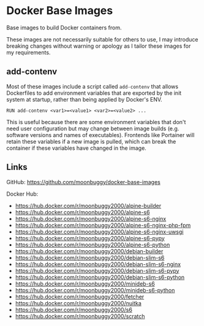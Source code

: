# Docker Base Images
Base images to build Docker containers from.

These images are not necessarily suitable for others to use, I may introduce breaking changes without warning or apology as I tailor these images for my requirements.

## add-contenv
Most of these images include a script called `add-contenv` that allows Dockerfiles to add environment variables that are exported by the init system at startup, rather than being applied by Docker's ENV.

```
RUN add-contenv <var1>=<value1> <var2>=<value2> ...
```

This is useful because there are some environment variables that don't need user configuration but may change between image builds (e.g. software versions and names of executables). Frontends like Portainer will retain these variables if a new image is pulled, which can break the container if these variables have changed in the image.

## Links
GitHub: https://github.com/moonbuggy/docker-base-images

Docker Hub:
* https://hub.docker.com/r/moonbuggy2000/alpine-builder
* https://hub.docker.com/r/moonbuggy2000/alpine-s6
* https://hub.docker.com/r/moonbuggy2000/alpine-s6-nginx
* https://hub.docker.com/r/moonbuggy2000/alpine-s6-nginx-php-fpm
* https://hub.docker.com/r/moonbuggy2000/alpine-s6-nginx-uwsgi
* https://hub.docker.com/r/moonbuggy2000/alpine-s6-pypy
* https://hub.docker.com/r/moonbuggy2000/alpine-s6-python
* https://hub.docker.com/r/moonbuggy2000/debian-builder
* https://hub.docker.com/r/moonbuggy2000/debian-slim-s6
* https://hub.docker.com/r/moonbuggy2000/debian-slim-s6-nginx
* https://hub.docker.com/r/moonbuggy2000/debian-slim-s6-pypy
* https://hub.docker.com/r/moonbuggy2000/debian-slim-s6-python
* https://hub.docker.com/r/moonbuggy2000/minideb-s6
* https://hub.docker.com/r/moonbuggy2000/minideb-s6-python
* https://hub.docker.com/r/moonbuggy2000/fetcher
* https://hub.docker.com/r/moonbuggy2000/nuitka
* https://hub.docker.com/r/moonbuggy2000/s6
* https://hub.docker.com/r/moonbuggy2000/scratch
